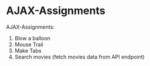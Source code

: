 # AJAX-Assignments
AJAX-Assignments:

1. Blow a balloon
2. Mouse Trail
3. Make Tabs
4. Search movies (fetch movies data from API endpoint)
